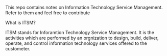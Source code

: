 This repo contains notes on Information Technology Service Management. Refer to them and feel free to contribute

What is ITSM? 

ITSM stands for Inforamtion Technology Service Management. It is the activities which are performed by an orgnization to design, build, deliver, operate, and control information technology services offered to the custometer.

